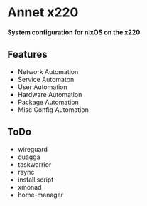 Annet x220
==========
**System configuration for nixOS on the x220**

Features
--------
* Network Automation
* Service Automaton
* User Automation
* Hardware Automation
* Package Automation
* Misc Config Automation

ToDo
----
* wireguard
* quagga
* taskwarrior
* rsync
* install script
* xmonad
* home-manager
